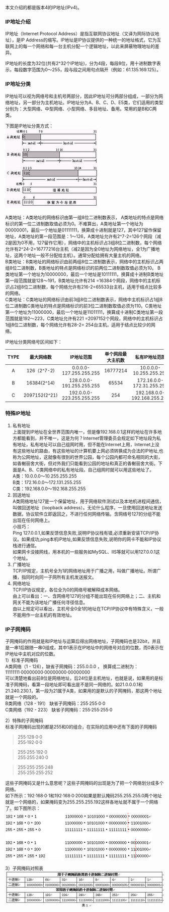 
本文介绍的都是版本4的IP地址(IPv4)。  

### IP地址介绍
IP地址（Internet Protocol Address）是指互联网协议地址（又译为网际协议地址），是IP Address的缩写。IP地址是IP协议提供的一种统一的地址格式，它为互联网上的每一个网络和每一台主机分配一个逻辑地址，以此来屏蔽物理地址的差异。  

IP地址的长度为32位(共有2^32个IP地址)，分为4段，每段8位，用十进制数字表示，每段数字范围为0～255，段与段之间用句点隔开（例如：61.135.169.125）。  

### IP地址分类
IP地址可以视为网络号和主机号两部分，因此IP地址可分两部分组成，一部分为网络地址，另一部分为主机地址。IP地址分为A、B、C、D、E5类，它们适用的类型分别为：大型网络、中型网络、小型网络、多目地址、备用。常用的是B和C两类。

下图是IP地址分类方式：  
![IP地址分类](./ip-address-aa.gif)  

A类地址：A类地址的网络标识由第一组8位二进制数表示， A类地址的特点是网络标识的第一位二进制数取值必须为0。不难算出，A类地址第一个地址为00000001，最后一个地址是01111111，换算成十进制就是127，其中127留作保留地址，A类地址的第一段范围是：1～126，A类地址允许有2^7-2=126个网段（减2是因为0不用，127留作它用），网络中的主机标识占3组8位二进制数，每个网络允许有2^24-2=16777216台主机（减2是因为全0地址为网络地址，全1为广播地址，这两个地址一般不分配给主机）。通常分配给拥有大量主机的网络。  
B类地址：B类地址的网络标识由前两组8位二进制数表示，网络中的主机标识占两组8位二进制数，B类地址的特点是网络标识的前两位二进制数取值必须为10。 B类地址第一个地址为10000000，最后一个地址是10111111，换算成十进制B类地址第一段范围就是128～191，B类地址允许有214 =16384个网段，网络中的主机标识占2组8位二进制数，每个网络允许有216-2=65533台主机，适用于结点比较多的网络。  
C类地址：C类地址的网络标识由前3组8位二进制数表示，网络中主机标识占1组8位二进制数C类地址的特点是网络标识的前3位二进制数取值必须为110。C类地址第一个地址为11000000，最后一个地址是11011111，换算成十进制C类地址第一段范围就是192～223，C类地址允许有221 =2097152个网段，网络中的主机标识占1组8位二进制数，每个网络允许有28-2= 254台主机，适用于结点比较少的网络。

IP地址分类网络号区间如下：  

| TYPE |   最大网络数    |IP地址范围                  | 单个网段最大主机数 | 私有IP地址范围               |
|:----:|:-------------:|:--------------------------:|:---------------:|:-------------------------:|
|A     | 126（2^7-2)   | 0.0.0.0-127.255.255.255    |16777214       | 10.0.0.0-10.255.255.255    |
|B     | 16384(2^14)   | 128.0.0.0-191.255.255.255  |65534          | 172.16.0.0-172.31.255.255  |
|C     | 2097152(2^21) | 192.0.0.0-223.255.255.255	|254            | 192.168.0.0-192.168.255.255|


### 特殊IP地址
1. 私有地址  
上面提到IP地址在全世界范围内唯一，但是像192.168.0.1这样的地址在许多地方都能看到，并不唯一，这是为何？Internet管理委员会规定如下地址段为私有地址，私有地址可以自己组网时用，但不能在Internet上用，Internet上没有这些地址的路由，有这些地址的计算机要上网必须转换成为合法的IP地址,也称为公网地址，这就像有很到的世界公园，每个公园内都可命名相同的大街，如香榭丽舍大街，但对外我们只能看到公园的地址和真正的香榭丽舍大街。下面是A、B、C类网络中的私有地址段。自己组网时就可以用这些地址了。  
A类：10.0.0.0～10.255.255.255  
B类：172.16.0.0～172.131.255.255  
C类：192.168.0.0～192.168.255.255  
2. 回送地址  
A类网络地址127是一个保留地址，用于网络软件测试以及本地机进程间通信，叫做回送地址（loopback address）。无论什么程序，一旦使用回送地址发送数据，协议软件立即返回之，不进行任何网络传输。含网络号127的分组不能出现在任何网络上。  
小技巧：  
Ping 127.0.0.1,如果反馈信息失败,说明IP协议栈有错,必须重新安装TCP/IP协议。如果成功,ping本机IP地址,如果反馈信息失败,说明你的网卡不能和IP协议栈进行通信。  
如果网卡没接网线，用本机的一些服务如MySQL、IIS等就可以用127.0.0.1这个地址。  
3. 广播地址  
TCP/IP规定，主机号全为1的网络地址用于广播之用，叫做广播地址。所谓广播，指同时向同一子网所有主机发送报文。  
4. 网络地址  
TCP/IP协议规定，各位全为0的网络号被解释成本网络。  
由上可以看出：一、含网络号127的分组不能出现在任何网络上；二、主机和网关不能为该地址广播任何寻径信息。  
由以上规定可以看出，主机号全0全1的地址在TCP/IP协议中有特殊含义，一般不能用作一台主机的有效地址。  

### IP子网掩码
子网掩码的作用就是和IP地址与运算后得出网络地址，子网掩码也是32bit，并且是一串1后跟随一串0组成，其中1表示在IP地址中的网络号对应的位数，而0表示在IP地址中主机对应的位数。  
1）标准子网掩码  
A类网络（1 - 126），缺省子网掩码：255.0.0.0 ， 换算成二进制为：11111111·00000000·00000000·00000000  
可以清楚地看出前8位是网络地址，后24位是主机地址，也就是说，如果用的是标准子网掩码，看第一段地址即可看出是不是同一网络的。如21.0.0.0.1和21.240.230.1，第一段为21属于A类，如果用的是默认的子网掩码，那这两个地址就是一个网段的。  
B类网络（128 - 191） 缺省子网掩码：255·255·0·0  
C类网络（192 - 223） 缺省子网掩码：255·255·255·0  

2）特殊的子网掩码   
标准子网掩码出现的都是255和0的组合，在实际的应用中还有下面的子网掩码  
> 255·128·0·0  
> 255·192·0·0  

> 255·255·192·0  
> 255·255·240·0  

> 255·255·255·248  
> 255·255·255·252  

这些子网掩码又是什么意思呢？这些子网掩码的出现是为了把一个网络划分成多个网络。  
如下所示：192·168·0·1和192·168·0·200如果是默认掩码255.255.255.0两个地址就是一个网络的，如果掩码变为255.255.255.192这样各地址就不属于一个网络了。如下图所示：
![ ](./ip-address-ac.jpg)  

3）子网掩码对照表  
![ ](ip-address-ad.jpg)  
